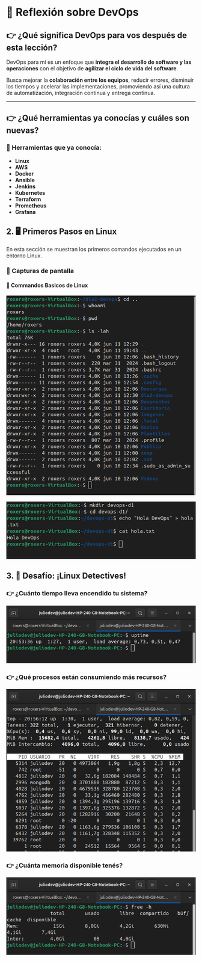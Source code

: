 # 💬 Reflexión sobre DevOps

## 👉 ¿Qué significa DevOps para vos después de esta lección?

DevOps para mí es un enfoque que **integra el desarrollo de software y las operaciones** con el objetivo de **agilizar el ciclo de vida del software**.

Busca mejorar la **colaboración entre los equipos**, reducir errores, disminuir los tiempos y acelerar las implementaciones, promoviendo así una cultura de automatización, integración continua y entrega continua.

---

## 👉 ¿Qué herramientas ya conocías y cuáles son nuevas?

### 🔧 Herramientas que ya conocía:

- **Linux**
- **AWS**
- **Docker**
- **Ansible**
- **Jenkins**
- **Kubernetes**
- **Terraform**
- **Prometheus**
- **Grafana**

## 2. 🖥️ Primeros Pasos en Linux

En esta sección se muestran los primeros comandos ejecutados en un entorno Linux.

### 📸 Capturas de pantalla

#### 🔹 Commandos Basicos de Linux

![Commandos Basicos de Linux1](img/90DiasDevOps_Dia_1_1.png)


![Commandos Basicos de Linux2](img/90DiasDevOps_Dia_1_2.png)


## 3. 🎯 Desafío: ¡Linux Detectives!

### 👉 ¿Cuánto tiempo lleva encendido tu sistema?

![ Uptime Maquina Local](img/90DiasDevOps_Dia_1_5.png)

### 👉 ¿Qué procesos están consumiendo más recursos?

![Consumo de recursos](img/90DiasDevOps_Dia_1_6.png)

### 👉 ¿Cuánta memoria disponible tenés?

![Memoria Disponible](img/90DiasDevOps_Dia_1_7.png)

